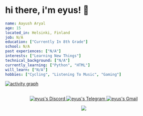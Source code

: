 # hi there, i'm eyus! 👋

```yaml
name: Aayush Aryal
age: 15
located_in: Helsinki, Finland
job: N/A
education: ["Currently In 8th Grade"]
school: N/A
past experiences: ["N/A"]
interests: ["Learning New Things"]
technical_background: ["N/A"]
currently_learning: ["Python", "HTML"]
will_learn: ["N/A"]
hobbies: ["Cycling", "Listening To Music", "Gaming"]
```

[![activity graph](https://github-readme-activity-graph.vercel.app/graph?username=eyus00&theme=github-dark-dimmed&custom_title=eyus%20activity%20graph&hide_border=true)](https://github.com/ashutosh00710/github-readme-activity-graph)

<p align="center">
<br/>
<a href="https://discord.com/users/652309996381405184">
  <img alt="eyus's Discord" src="https://img.shields.io/badge/Discord-%235865F2.svg?style=for-the-badge&logo=discord&logoColor=white" />
</a>
<a href="https://t.me/eyus00">
  <img alt="eyus's Telegram"  src="https://img.shields.io/badge/Telegram-2CA5E0?style=for-the-badge&logo=telegram&logoColor=white)" />
</a>
</a>
<a href="mailto:gofleyus@gmail.com">
  <img alt="eyus's Gmail"  src="https://img.shields.io/badge/Gmail-D14836?style=for-the-badge&logo=gmail)" />
</a>
<br>
</p>

<p align="center">
  <img src="https://capsule-render.vercel.app/api?type=waving&color=gradient&height=60&section=footer"/>
</p>


<!--
thanks to @guilyx for the inspiration!
-->
